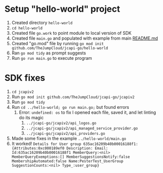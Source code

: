 
# Setup "hello-world" project

1. Created directory `hello-world`
2. `cd hello-world`
3. Created file `go.work` to point module to local version of SDK
4. Created file `main.go` and populated with example from main [README.md](https://github.com/TheJumpCloud/jcapi-go/tree/latest)
5. Created "go.mod" file by running `go mod init github.com/TheJumpCloud/jcapi-go/hello-world`
6. Ran `go mod tidy` as prompt suggests
7. Run `go run main.go` to execute program

# SDK fixes

1. `cd jcapiv2`
2. Run `go mod init github.com/TheJumpCloud/jcapi-go/jcapiv2`
3. Run `go mod tidy`
4. Run `cd ../hello-world; go run main.go;` but found errors
   1. Error: `undefined: os` to fix I opened each file, saved it, and let linting do its magic
      1. `../jcapi-go/jcapiv2/api_logos.go`
      2. `../jcapi-go/jcapiv2/api_managed_service_provider.go`
      3. `../jcapi-go/jcapiv2/api_providers.go`
5. Made some fixes in the example `../hello-world/main.go`
6. It worked! `Details for User group 635ac16209b40b00016188f1: {Attributes:0xc000189ef0 Description: Email: Id:635ac16209b40b00016188f1 MemberQuery:<nil> MemberQueryExemptions:[] MemberSuggestionsNotify:false MembershipAutomated:false Name:PesterTest_UserGroup SuggestionCounts:<nil> Type_:user_group}`
